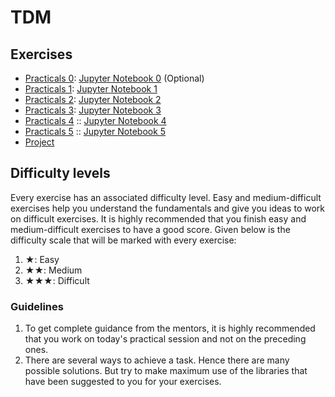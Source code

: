 # TDM 

## Exercises
* [Practicals 0](./practical0/practical0.md):  [Jupyter Notebook 0](./practical0/practical0.ipynb) (Optional)
* [Practicals 1](./practical1/practical1.md):  [Jupyter Notebook 1](./practical1/practical1.ipynb)
* [Practicals 2](./practical2/practical2.md):  [Jupyter Notebook 2](./practical2/practical2.ipynb)
* [Practicals 3](./practical3/practical3.md):  [Jupyter Notebook 3](./practical3/practical3.ipynb)
* [Practicals 4](./practical4/practical4.md) ::  [Jupyter Notebook 4](./practical4/practical4.ipynb)
* [Practicals 5](./practical5/practical5.md) ::  [Jupyter Notebook 5](./practical5/practical5.ipynb)
* [Project](./Project/project.md)

## Difficulty levels 

Every exercise has an associated difficulty level. Easy and
medium-difficult exercises help you understand the fundamentals and give
you ideas to work on difficult exercises. It is highly recommended that
you finish easy and medium-difficult exercises to have a good score.
Given below is the difficulty scale that will be marked with every
exercise:

1.  ★: Easy
2.  ★★: Medium
3.  ★★★: Difficult

### Guidelines

1.  To get complete guidance from the mentors, it is highly recommended
    that you work on today\'s practical session and not on the preceding
    ones.
2.  There are several ways to achieve a task. Hence there are many
    possible solutions. But try to make maximum use of the libraries
    that have been suggested to you for your exercises.
